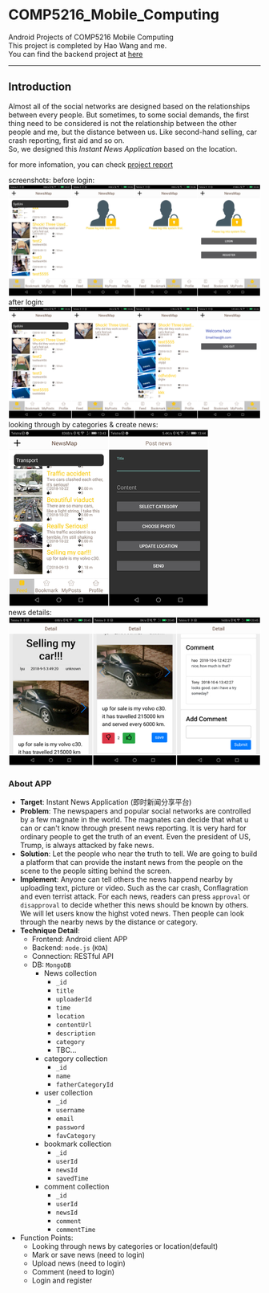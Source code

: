 # COMP5216_Mobile_Computing

Android Projects of COMP5216 Mobile Computing  
This project is completed by Hao Wang and me.  
You can find the backend project at [here](https://github.com/StoneLyu/COMP5216_Nodejs_Backend)

---

## Introduction

Almost all of the social networks are designed based on the relationships between every people. But sometimes, to some social demands, the first thing need to be considered is not the relationship between the other people and me, but the distance between us. Like second-hand selling, car crash reporting, first aid and so on.  
So, we designed this *Instant News Application* based on the location.

for more infomation, you can check [project report](./COMP5216_Project_Report.pdf)

screenshots:
before login:
![before_login](./images/before_login.jpg)
after login:
![after_login](./images/after_login.jpg)
looking through by categories & create news:<br>
<img src="./images/cate_create.jpg" width = "400" alt="by category"/> <br>
news details:<br>
<img src="./images/details.jpg" width = "600" alt="news details"/>

### About APP

- **Target**: Instant News Application (即时新闻分享平台)
- **Problem**: The newspapers and popular social networks are controlled by a few magnate in the world. The magnates can decide that what u can or can't know through present news reporting. It is very hard for ordinary people to get the truth of an event. Even the president of US, Trump, is always attacked by fake news.
- **Solution**: Let the people who near the truth to tell. We are going to build a platform that can provide the instant news from the people on the scene to the people sitting behind the screen.
- **Implement**: Anyone can tell others the news happend nearby by uploading text, picture or video. Such as the car crash, Conflagration and even terrist attack. For each news, readers can press `approval` or `disapproval` to decide whether this news should be known by others. We will let users know the highst voted news. Then people can look through the nearby news by the distance or category.
- **Technique Detail**:
    - Frontend: Android client APP
	- Backend: `node.js` (`KOA`)
	- Connection: RESTful API
	- DB: `MongoDB`
		- News collection
			- `_id`
			- `title`
			- `uploaderId`
			- `time`
			- `location`
			- `contentUrl`
			- `description`
			- `category`
			- TBC...
		- category collection
			- `_id`
			- `name`
			- `fatherCategoryId`
		- user collection
			- `_id`
			- `username`
			- `email`
			- `password`
			- `favCategory`
		- bookmark collection
			- `_id`
			- `userId`
			- `newsId`
			- `savedTime`
		- comment collection
			- `_id`
			- `userId`
			- `newsId`
			- `comment`
			- `commentTime`
- Function Points:
	- Looking through news by categories or location(default)
	- Mark or save news (need to login)
	- Upload news (need to login)
	- Comment (need to login)
	- Login and register